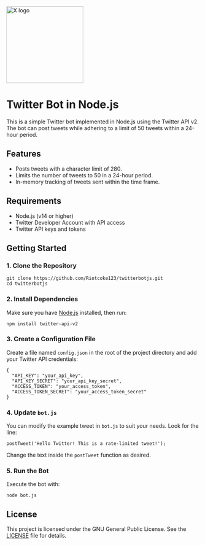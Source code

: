 <!DOCTYPE html>
<html lang="en">
<head>
    <meta charset="UTF-8">
    <meta name="viewport" content="width=device-width, initial-scale=1.0">
</head>
<body>
    <img src="https://github.com/user-attachments/assets/26d061f4-daf3-40a7-b014-633cea139d06" alt="X logo" width="200" height="200" />
    <h1>Twitter Bot in Node.js</h1>
    <p>This is a simple Twitter bot implemented in Node.js using the Twitter API v2. The bot can post tweets while adhering to a limit of 50 tweets within a 24-hour period.</p>
    <h2>Features</h2>
    <ul>
        <li>Posts tweets with a character limit of 280.</li>
        <li>Limits the number of tweets to 50 in a 24-hour period.</li>
        <li>In-memory tracking of tweets sent within the time frame.</li>
    </ul>
    <h2>Requirements</h2>
    <ul>
        <li>Node.js (v14 or higher)</li>
        <li>Twitter Developer Account with API access</li>
        <li>Twitter API keys and tokens</li>
    </ul>
    <h2>Getting Started</h2>
    <h3>1. Clone the Repository</h3>
    <pre><code>git clone https://github.com/Riotcoke123/twitterbotjs.git
cd twitterbotjs</code></pre>
    <h3>2. Install Dependencies</h3>
    <p>Make sure you have <a href="https://nodejs.org/">Node.js</a> installed, then run:</p>
    <pre><code>npm install twitter-api-v2</code></pre>
    <h3>3. Create a Configuration File</h3>
    <p>Create a file named <code>config.json</code> in the root of the project directory and add your Twitter API credentials:</p>
    <pre><code>{
  "API_KEY": "your_api_key",
  "API_KEY_SECRET": "your_api_key_secret",
  "ACCESS_TOKEN": "your_access_token",
  "ACCESS_TOKEN_SECRET": "your_access_token_secret"
}</code></pre>
    <h3>4. Update <code>bot.js</code></h3>
    <p>You can modify the example tweet in <code>bot.js</code> to suit your needs. Look for the line:</p>
    <pre><code>postTweet('Hello Twitter! This is a rate-limited tweet!');</code></pre>
    <p>Change the text inside the <code>postTweet</code> function as desired.</p>
    <h3>5. Run the Bot</h3>
    <p>Execute the bot with:</p>
    <pre><code>node bot.js</code></pre>
    <h2>License</h2>
    <p>This project is licensed under the GNU General Public License. See the <a href="LICENSE">LICENSE</a> file for details.</p>
</body>
</html>
